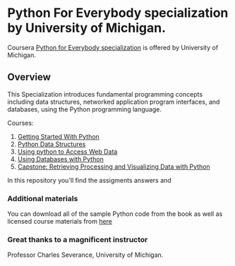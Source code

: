 # Python For Everybody specialization by University of Michigan. 
Coursera [Python for Everybody specialization](https://www.coursera.org/specializations/python "Awesome stuff") is offered by University of Michigan.

## Overview
This Specialization introduces fundamental programming concepts including data structures, networked application program interfaces, and databases, using the Python programming language.

Courses:

1. [Getting Started With Python](https://github.com/elizabethygonz/Python-for-everybody/tree/main/Course_1_Getting_Started_with_Pythonn)
2. [Python Data Structures](https://github.com/elizabethygonz/Python-for-everybody/tree/main/Course_2_Python_Data_Structures)
3. [Using python to Access Web Data](https://github.com/elizabethygonz/Python-for-everybody/tree/main/Course_3_Using_Python_to_Access_Web_Data)
4. [Using Databases with Python](https://github.com/elizabethygonz/Python-for-everybody/tree/main/Course_4_Using_Databases_with_Pythonn)
5. [Capstone: Retrieving Processing and Visualizing Data with Python](https://github.com/sersavn/coursera-python-for-everybody-specialization/tree/master/Course_5_Capstone_Retrieving_Processing_and_Visualizing_Data_with_Python)

In this repository you'll find the assigments answers and


### Additional materials

You can download all of the sample Python code from the book as well as licensed course materials from [here](https://www.py4e.com/materials/) 

### Great thanks to a magnificent instructor

Professor Charles Severance, University of Michigan.
